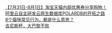   
[【7月31日-8月1日】淘宝天猫内部优惠券分享购物！](http://www.dianyue.me/archives/283/k0q0dgbc827k5aua/)  
[阿里云自主研发云原生数据库POLARDB的开拓之路](http://www.dianyue.me/archives/120/w5ihkhvnqggr48kt/)  
[8个猫咪常见行为，都是什么意思？](http://www.dianyue.me/archives/422/gg3t5xnjdf6dmkzo/)  
[吉尼斯杯，大巴黎不败](http://www.dianyue.me/archives/603/xq4bos2szinsnwat/)
